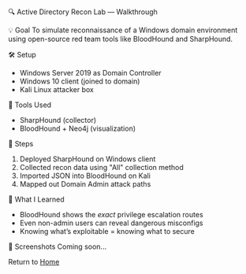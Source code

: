 🔍 Active Directory Recon Lab — Walkthrough

💡 Goal
To simulate reconnaissance of a Windows domain environment using open-source red team tools like BloodHound and SharpHound.

🛠️ Setup
- Windows Server 2019 as Domain Controller
- Windows 10 client (joined to domain)
- Kali Linux attacker box

🔧 Tools Used
- SharpHound (collector)
- BloodHound + Neo4j (visualization)

🧪 Steps
1. Deployed SharpHound on Windows client
2. Collected recon data using "All" collection method
3. Imported JSON into BloodHound on Kali
4. Mapped out Domain Admin attack paths

🧠 What I Learned
- BloodHound shows the *exact* privilege escalation routes
- Even non-admin users can reveal dangerous misconfigs
- Knowing what’s exploitable = knowing what to secure

📎 Screenshots
Coming soon...

Return to [Home](https://neppsypepsi.github.io/RedTeam-Summer-Lab-2025/)
